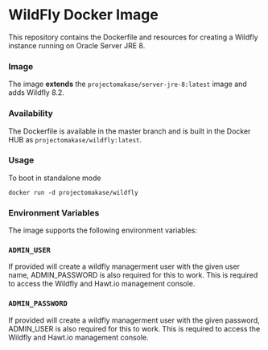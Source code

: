 # WildFly Docker Image #

This repository contains the Dockerfile and resources for creating a Wildfly instance running on Oracle Server JRE 8.

### Image ###

The image **extends** the `projectomakase/server-jre-8:latest` image and adds Wildfly 8.2.

### Availability ###

The Dockerfile is available in the master branch and is built in the Docker HUB as `projectomakase/wildfly:latest`.

### Usage ###

To boot in standalone mode

    docker run -d projectomakase/wildfly

### Environment Variables ###

The image supports the following environment variables:

### `ADMIN_USER`

If provided will create a wildfly managerment user with the given user name, ADMIN_PASSWORD is also required for this to work. This is required to access the Wildfly and Hawt.io management console.

### `ADMIN_PASSWORD`

If provided will create a wildfly managerment user with the given password, ADMIN_USER is also required for this to work. This is required to access the Wildfly and Hawt.io management console.
